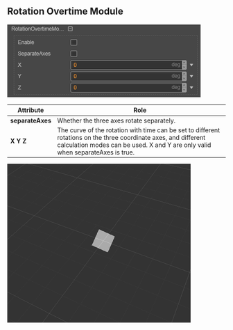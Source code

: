 ## Rotation Overtime Module
![](particle-system/rotation_module.png)

Attribute | Role
---|---
**separateAxes** | Whether the three axes rotate separately.
**X Y Z** | The curve of the rotation with time can be set to different rotations on the three coordinate axes, and different calculation modes can be used. X and Y are only valid when separateAxes is true.

![](particle-system/rotate_overtime.gif)